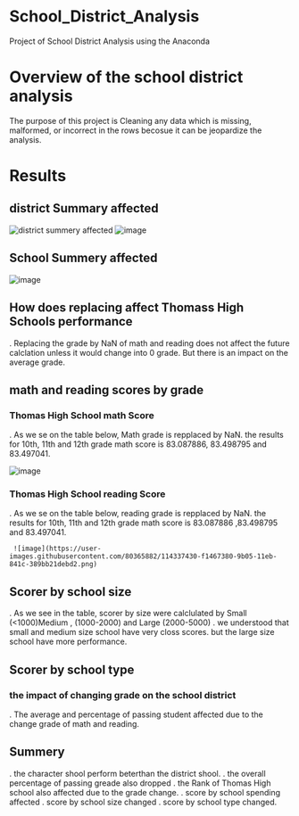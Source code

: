 # School_District_Analysis
Project of School District Analysis using the Anaconda
# Overview of the school district analysis

The purpose of this project is Cleaning any data which is missing, malformed, or incorrect in the rows becosue it can be jeopardize the analysis.

# Results
 ## district Summary affected
![district summery affected](https://user-images.githubusercontent.com/80365882/114339591-716ed800-9b0a-11eb-9848-8a3223fb8cf6.png)
![image](https://user-images.githubusercontent.com/80365882/114335927-b0009480-9b02-11eb-8c9b-a653826e3755.png)

## School Summery affected

![image](https://user-images.githubusercontent.com/80365882/114336041-f3f39980-9b02-11eb-836a-8da206e0f25c.png)

## How does replacing affect Thomass High Schools performance

   . Replacing the grade by NaN of math and reading does not affect the future calclation unless it would change into 0 grade. But there is an impact on the average grade.
  
 ## math and reading scores by grade 
 
 ### Thomas High School math Score
 
   .  As we se on  the table below, Math grade is repplaced by NaN. the results for 10th, 11th and 12th grade math score is 83.087886,	83.498795	and 83.497041.
 
 ![image](https://user-images.githubusercontent.com/80365882/114337057-3e761580-9b05-11eb-908b-2b4cd8345b04.png)
 
  ### Thomas High School reading Score
  
   .  As we se on  the table below, reading grade is repplaced by NaN. the results for 10th, 11th and 12th grade math score is 83.087886	,83.498795 and	83.497041.
   
     ![image](https://user-images.githubusercontent.com/80365882/114337430-f1467380-9b05-11eb-841c-389bb21debd2.png)

  ## Scorer by school size
  
   . As we see in the table, scorer by size were calclulated by Small (<1000)Medium , (1000-2000) and Large (2000-5000)	. we understood that small and medium size school have very closs scores. but the large size school have more performance.
   
  ## Scorer by school type
   ### the impact of changing grade on the school district
   
   . The average and percentage of passing student affected due to the change grade of math and reading.
   
   
   ## Summery 
   
   . the character shool perform beterthan the district shool.
   . the overall percentage of passing greade also dropped
   . the Rank of Thomas High school also affected due to the grade change.
   . score by school spending affected
   . score by school size changed
   . score by school type changed.
    
  
  
  


